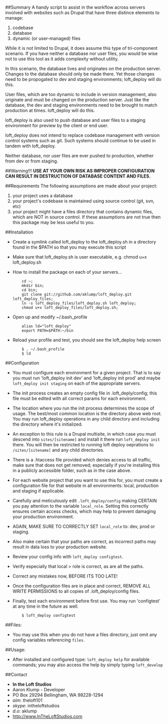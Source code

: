 ##Summary
A handy script to assist in the workflow across servers involved with websites such as Drupal that have three distince elements to manage: 

1. codebase
2. database
3. dynamic (or user-managed) files

While it is not limited to Drupal, it does assume this type of tri-component scenario. If you have neither a database nor user files, you would be wise not to use this tool as it adds complexity without utility.

In this scenario, the database lives and originates on the production server.
Changes to the database should only be made there. Yet those changes need to be
propogated to dev and staging environments; loft_deploy will do this.

User files, which are too dynamic to include in version management, also
originate and must be changed on the production server. Just like the database,
the dev and staging environments need to be brought to match production at
times. loft_deploy will do this.

loft_deploy is also used to push database and user files to a staging
environment for preview by the client or end user.

loft_deploy does not intend to replace codebase management with version control
systems such as git. Such systems should continue to be used in tandem with
loft_deploy.

Neither database, nor user files are ever pushed to production, whether from dev
or from staging.

##Warning!!!
**USE AT YOUR OWN RISK AS IMPROPER CONFIGURATION CAN RESULT IN DESTRUCTION OF DATABASE CONTENT AND FILES.**


##Requirements
The following assumptions are made about your project:

1. your project uses a database
2. your project's codebase is maintained using source control (git, svn, etc)
3. your project might have a files directory that contains dynamic
files, which are NOT in source control. If these assumptions are not true then this package may be less useful to you.


##Installation
* Create a symlink called loft_deploy to the loft_deploy.sh in a directory found
  in the $PATH so that you may execute this script
* Make sure that loft_deploy.sh is user executable, e.g. chmod u+x
  loft_deploy.sh

* How to install the package on each of your servers...

          cd ~;
          mkdir bin;
          cd bin;
          git clone git://github.com/aklump/loft_deploy.git loft_deploy_files;
          ln -s loft_deploy_files/loft_deploy.sh loft_deploy;
          chmod u+x loft_deploy_files/loft_deploy.sh;

* Open up and modify ~/.bash_profile

          alias ld="loft_deploy"
          export PATH=$PATH:~/bin

* Reload your profile and test, you should see the loft_deploy help screen

          $ . ~/.bash_profile
          $ ld

##Configuration
* You must configure each environment for a given project. That is to say you must run 'loft_deploy init dev' and 'loft_deploy init prod' and maybe `loft_deploy init staging` on each of the appropriate servers.
* The init process creates an empty config file in .loft_deply/config; this file must be edited with all correct params for each environment.
* The location where you run the init process determines the scope of usage. The best/most common location is the directory above web root. You may run loft_deploy operations in any child directory and including the directory where it's initialized.
* An exception to this rule is a Drupal multisite, in which case you must descend into `sites/[sitename]` and install it there run `loft_deploy init` there. You will then be restricted to running loft deploy oeprations to `/sites/[sitename]` and any child directories.
* There is a .htaccess file provided which denies access to all traffic, make
  sure that does not get removed; especially if you're installing this in a publicly accessible folder, such as in the case above.
* For each website project that you want to use this for, you must create a configuration file for that website in all environments: local, production and staging if applicable.
* Carefully and meticulously edit `.loft_deploy/config` making CERTAIN you pay attention to the variable `local_role`. Setting this correctly ensures certain access checks, which may help to prevent damaging your production environment.
* AGAIN, MAKE SURE TO CORRECTLY SET `local_role` to: dev, prod or staging.
* Also make certain that your paths are correct, as incorrect paths may result in data loss to your production website.
* Review your config info with `loft_deploy configtest`.
* Verify especially that local > role is correct, as are all the paths.
* Correct any mistakes now, BEFORE ITS TOO LATE!
* Once the configuration files are in place and correct, REMOVE ALL WRITE PERMISSIONS to all copies of .loft_deploy/config files.
* Finally, test each environment before first use. You may run 'configtest' at any time in the future as well.

          $ loft_deploy configtest


##Files:
* You may use this when you do not have a files directory, just omit any config variables referencing `files`.


##Usage:
* After installed and configured type: `loft_deploy help` for available
  commands; you may also access the help by simply typing `loft_develop`

##Contact
* **In the Loft Studios**
* Aaron Klump - Developer
* PO Box 29294 Bellingham, WA 98228-1294
* _aim_: theloft101
* _skype_: intheloftstudios
* _d.o_: aklump
* <http://www.InTheLoftStudios.com>
